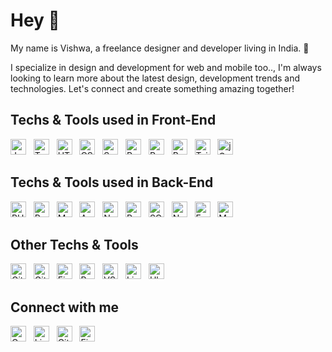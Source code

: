# Hey 👋

My name is Vishwa, a freelance designer and developer living in India. 🏡

I specialize in design and development for web and mobile too.., I'm always looking to learn more about the latest design, development trends and technologies. Let's connect and create something amazing together!

## Techs & Tools used in Front-End

<a name="front-end"></a>

[<img src="https://img.shields.io/badge/JavaScript-282C34?logo=javascript&logoColor=F7DF1E" alt="JavaScript logo" title="JavaScript" height="25" />][front-end-anchor]
&nbsp;
[<img src="https://img.shields.io/badge/TypeScript-282C34?logo=typescript&logoColor=3178C6" alt="TypeScript logo" title="TypeScript" height="25" />][front-end-anchor]
&nbsp;
[<img src="https://img.shields.io/badge/HTML5-282C34?logo=html5&logoColor=E34F26" alt="HTML5 logo" title="HTML5" height="25" />][front-end-anchor]
&nbsp;
[<img src="https://img.shields.io/badge/CSS3-282C34?logo=css3&logoColor=1572B6" alt="CSS3 logo" title="CSS3" height="25" />][front-end-anchor]
&nbsp;
[<img src="https://img.shields.io/badge/Sass-282C34?logo=sass&logoColor=CC6699" alt="Sass logo" title="Sass" height="25" />][front-end-anchor]
&nbsp;
[<img src="https://img.shields.io/badge/React JS-282C34?logo=React&logoColor=61DAFB" alt="React JS logo" title="React JS" height="25" />][front-end-anchor]
&nbsp;
[<img src="https://img.shields.io/badge/React Native-282C34?logo=react&logoColor=61DAFB" alt="React Native logo" title="React Native" height="25" />][front-end-anchor]
&nbsp;
[<img src="https://img.shields.io/badge/Bootstrap-282C34?logo=bootstrap&logoColor=7952B3" alt="Bootstrap logo" title="Bootstrap" height="25" />][front-end-anchor]
&nbsp;
[<img src="https://img.shields.io/badge/Tailwind%20CSS-282C34?logo=tailwind-css&logoColor=38B2AC" alt="Tailwind CSS logo" title="Tailwind CSS" height="25" />][front-end-anchor]
&nbsp;
[<img src="https://img.shields.io/badge/jQuery-282C34?logo=jquery&logoColor=0769AD" alt="jQuery logo" title="jQuery" height="25" />][front-end-anchor]

## Techs & Tools used in Back-End

<a name="back-end"></a>

[<img src="https://img.shields.io/badge/PHP-282C34?logo=PHP&logoColor=777BB4" alt="PHP logo" title="PHP" height="25" />][back-end-anchor]
&nbsp;
[<img src="https://img.shields.io/badge/Python-282C34?logo=python&logoColor=3776AB" alt="Python logo" title="Python" height="25" />][back-end-anchor]
&nbsp;
[<img src="https://img.shields.io/badge/MySQL-282C34?logo=mysql&logoColor=4479A1" alt="MySQL logo" title="MySQL" height="25" />][back-end-anchor]
&nbsp;
[<img src="https://img.shields.io/badge/Apache-282C34?logo=apache&logoColor=D22128" alt="Apache logo" title="Apache" height="25" />][back-end-anchor]
&nbsp;
[<img src="https://img.shields.io/badge/Nginx-282C34?logo=nginx&logoColor=009639" alt="Nginx logo" title="Nginx" height="25" />][back-end-anchor]
&nbsp;
[<img src="https://img.shields.io/badge/PostgreSQL-282C34?logo=postgresql&logoColor=4169E1" alt="PostgreSQL logo" title="PostgreSQL" height="25" />][back-end-anchor]
&nbsp;
[<img src="https://img.shields.io/badge/SQLite-282C34?logo=sqlite&logoColor=003B57" alt="SQLite logo" title="SQLite" height="25" />][back-end-anchor]
&nbsp;
[<img src="https://img.shields.io/badge/Node.js-282C34?logo=node.js&logoColor=339933" alt="Node.js logo" title="Node.js" height="25" />][back-end-anchor]
&nbsp;
[<img src="https://img.shields.io/badge/Express-282C34?logo=express&logoColor=FFFFFF" alt="Express.js logo" title="Express.js" height="25" />][back-end-anchor]
&nbsp;
[<img src="https://img.shields.io/badge/MongoDB-282C34?logo=mongodb&logoColor=47A248" alt="MongoDB logo" title="MongoDB" height="25" />][back-end-anchor]

## Other Techs & Tools

<a name="others"></a>

[<img src="https://img.shields.io/badge/Git-282C34?logo=git&logoColor=F05032" alt="Git logo" title="Git" height="25" />][other-tools-anchor]
&nbsp;
[<img src="https://img.shields.io/badge/GitHub-282C34?logo=github&logoColor=181717" alt="GitHub logo" title="GitHub" height="25" />][other-tools-anchor]
&nbsp;
[<img src="https://img.shields.io/badge/Figma-282C34?logo=figma&logoColor=F24E1E" alt="Figma logo" title="Figma" height="25" />][other-tools-anchor]
&nbsp;
[<img src="https://img.shields.io/badge/PenPot-282C34?logo=penpot&logoColor=000000" alt="Penpot logo" title="Penpot" height="25" />][other-tools-anchor]
&nbsp;
[<img src="https://img.shields.io/badge/VS Code-282C34?logo=vscode&logoColor=181717" alt="VS Code logo" title="VS Code" height="25" />][other-tools-anchor]
&nbsp;
[<img src="https://img.shields.io/badge/Linux-282C34?logo=linux&logoColor=FCC624" alt="Linux logo" title="Linux" height="25" />][other-tools-anchor]
&nbsp;
[<img src="https://img.shields.io/badge/Ubuntu-282C34?logo=ubuntu&logoColor=E95420" alt="Ubuntu logo" title="Ubuntu" height="25" />][other-tools-anchor]

## Connect with me

[<img src="https://img.shields.io/badge/Gmail-282C34?logo=gmail&logoColor=EA4335" alt="Gmail logo" title="Gmail" height="25" />](mailto:vsb.uidev@gmail.com)
&nbsp;
[<img src="https://img.shields.io/badge/LinkedIn-282C34?logo=linkedin&logoColor=0077B5" alt="LinkedIn logo" title="LinkedIn" height="25" />](https://www.linkedin.com/in/vsbuidev)
&nbsp;
[<img src="https://img.shields.io/badge/GitHub-282C34?logo=github&logoColor=181717" alt="GitHub logo" title="GitHub" height="25" />](https://www.github.com/vsbuidev)
&nbsp;
[<img src="https://img.shields.io/badge/Figma-282C34?logo=figma&logoColor=F24E1E" alt="Figma logo" title="Figma" height="25" />](https://www.figma.com/@vsbuidev)

[front-end-anchor]: #front-end
[back-end-anchor]: #back-end
[other-tools-anchor]: #others
